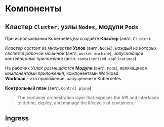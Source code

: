 
# Компоненты

## Кластер `Cluster`, узлы `Nodes`, модули `Pods`
При использовании Kubernetes,вы создаёте **Кластер** (англ. `Cluster`).

*Кластер* состоит из *множества* **Узлов** (англ. `Nodes`), *каждый* из которых *является рабочей машиной* (англ. `worker machine`), *запускающей контейнерные приложения* (англ. `containerized applications`).

На рабочих *Узлах размещаются* **Модули** (англ. `Pods`), являющиеся *компонентами приложения*, компонентами Workload.  
**Workload** - это приложение, запущенное в Kubernetes.

**Контрольный план** (англ. `Control plane`)
> The container orchestration layer that exposes the API and interfaces to define, deploy, and manage the lifecycle of containers.




## Ingress

